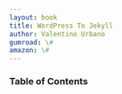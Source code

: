 ```yaml
---
layout: book
title: WordPress To Jekyll
author: Valentino Urbano
gumroad: \#
amazon: \#
---
```


<div class="content-wrapper clearfix">
    <div class="toc" id="toc">
        <a href="#" class="toc-title" id="toc-title">
            <h3>Table of Contents</h3>
        </a>
        <nav role="navigation" id="toc-nav" style="display: none;">
            <ul id="toc-list">

                <!-- was: [[ tree_to_html(data.tree) ]] -->

                {% for chapter in site.book-wordpress-to-jekyll %}
                <li class="child">
                    <a href="#{{ forloop.index }}">{{ chapter.title }}</a>
                </li>
                {% endfor %}

            </ul>
        </nav>
    </div>
    <section class="main-content" role="main">
        <div class="main-content-source">

            {% for chapter in site.book-wordpress-to-jekyll %}
              <a name="{{ forloop.index }}"></a>
              <h1>{{ chapter.title }}</h1>
              {{ chapter.content }}
            {% endfor %}

        </div>
          <!-- <nav class="main-content-nav clearfix" role="navigation">
            <ul class="clearfix">
              <li>[[ previous_link(data.tree) ]]</li>
              <li>[[ next_link(data.tree) ]]</li>
            </ul>
          </nav> -->
    </section>

</div>
<!-- end content-wrapper -->

